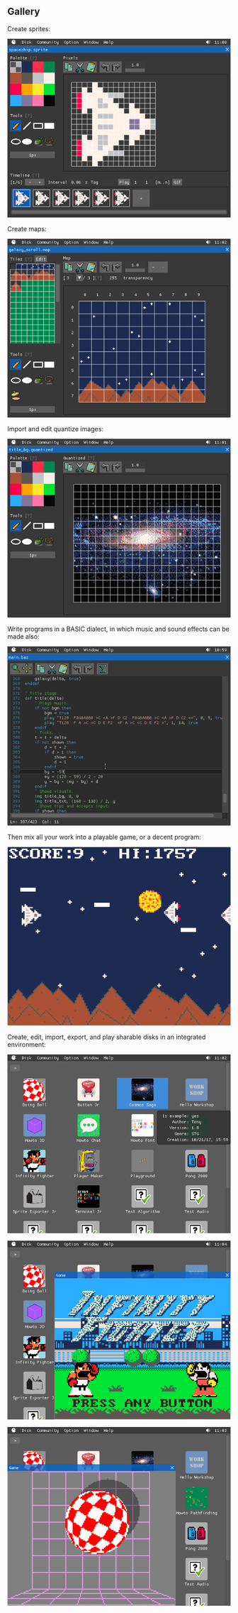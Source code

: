 ## Gallery

Create sprites:

![](imgs/creating_sprites.png)

Create maps:

![](imgs/creating_maps.png)

Import and edit quantize images:

![](imgs/creating_images.png)

Write programs in a BASIC dialect, in which music and sound effects can be made also:

![](imgs/writing_programs.png)

Then mix all your work into a playable game, or a decent program:

![](imgs/playable_now.png)

Create, edit, import, export, and play sharable disks in an integrated environment:

![](imgs/integrated.png)

![](imgs/more_disks1.png)

![](imgs/more_disks2.png)
